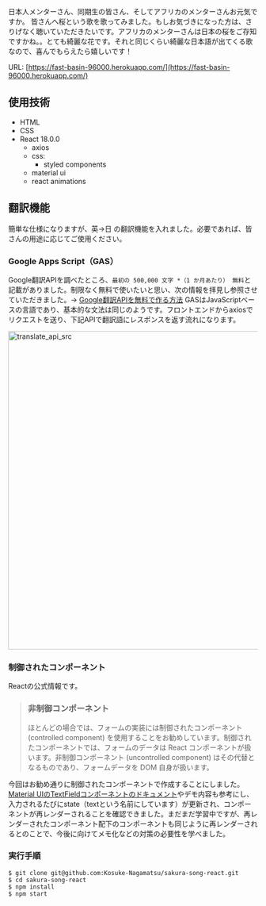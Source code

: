 日本人メンターさん、同期生の皆さん、そしてアフリカのメンターさんお元気ですか。
皆さんへ桜という歌を歌ってみました。もしお気づきになった方は、さりげなく聴いていただきたいです。アフリカのメンターさんは日本の桜をご存知ですかね。。とても綺麗な花です。それと同じくらい綺麗な日本語が出てくる歌なので、喜んでもらえたら嬉しいです！

URL: [https://fast-basin-96000.herokuapp.com/](https://fast-basin-96000.herokuapp.com/)

## 使用技術
- HTML
- CSS
- React 18.0.0
  - axios
  - css: 
    - styled components
  - material ui
  - react animations

## 翻訳機能
簡単な仕様になりますが、英→日 の翻訳機能を入れました。必要であれば、皆さんの用途に応じてご使用ください。
### Google Apps Script（GAS）
Google翻訳APIを調べたところ、`最初の 500,000 文字 *（1 か月あたり） 無料`と記載がありました。制限なく無料で使いたいと思い、次の情報を拝見し参照させていただきました。→ [Google翻訳APIを無料で作る方法](https://qiita.com/satto_sann/items/be4177360a0bc3691fdf)
GASはJavaScriptベースの言語であり、基本的な文法は同じのようです。フロントエンドからaxiosでリクエストを送り、下記APIで翻訳語にレスポンスを返す流れになります。

<img width="642" alt="translate_api_src" src="https://user-images.githubusercontent.com/83779040/163544342-b7b2bb71-9e2b-49d6-b6aa-93cd2ba631a6.png">

### 制御されたコンポーネント
Reactの公式情報です。
> ### 非制御コンポーネント
> ほとんどの場合では、フォームの実装には制御されたコンポーネント (controlled component) を使用することをお勧めしています。制御されたコンポーネントでは、フォームのデータは React コンポーネントが扱います。非制御コンポーネント (uncontrolled component) はその代替となるものであり、フォームデータを DOM 自身が扱います。

今回はお勧め通りに制御されたコンポーネントで作成することにしました。
[Material UIのTextFieldコンポーネントのドキュメント](https://mui.com/material-ui/api/text-field/)やデモ内容も参考にし、入力されるたびにstate（textという名前にしています）が更新され、コンポーネントが再レンダーされることを確認できました。まだまだ学習中ですが、再レンダーされたコンポーネント配下のコンポーネントも同じように再レンダーされるとのことで、今後に向けてメモ化などの対策の必要性を学べました。

### 実行手順
```
$ git clone git@github.com:Kosuke-Nagamatsu/sakura-song-react.git
$ cd sakura-song-react
$ npm install
$ npm start
```